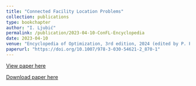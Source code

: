 ```yaml
---
title: "Connected Facility Location Problems"
collection: publications
type: bookchapter 
author: "I. Ljubić"
permalink: /publication/2023-04-10-ConFL-Encyclopedia 
date: 2023-04-10
venue: "Encyclopedia of Optimization, 3rd edition, 2024 (edited by P. Pardalos and O. Prokopyev), Springer, Cham. https://doi.org/10.1007/978-3-030-54621-2_870-1"
paperurl: "https://doi.org/10.1007/978-3-030-54621-2_870-1"
---
```


[View paper here]({{site.url}}/docs/publications/ConFL_Encyclopedia.pdf)

[Download paper here]({{site.url}}/docs/publications/ConFL_Encyclopedia.pdf)
